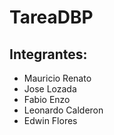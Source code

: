 # TareaDBP
## Integrantes:
- Mauricio Renato
- Jose Lozada
- Fabio Enzo
- Leonardo Calderon
- Edwin Flores
